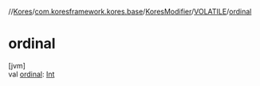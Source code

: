//[Kores](../../../../index.md)/[com.koresframework.kores.base](../../index.md)/[KoresModifier](../index.md)/[VOLATILE](index.md)/[ordinal](ordinal.md)

# ordinal

[jvm]\
val [ordinal](ordinal.md): [Int](https://kotlinlang.org/api/latest/jvm/stdlib/kotlin/-int/index.html)
